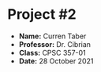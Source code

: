 # Project #2
- **Name:** Curren Taber
- **Professor:** Dr. Cibrian
- **Class:** CPSC 357-01
- **Date:** 28 October 2021
